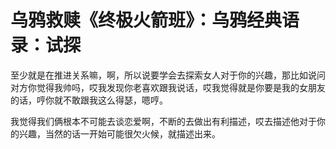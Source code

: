 # 乌鸦救赎《终极火箭班》：乌鸦经典语录：试探

至少就是在推进关系嘛，啊，所以说要学会去探索女人对于你的兴趣，那比如说问对方你觉得我帅吗，哎我发现你老喜欢跟我说话，哎我觉得就是你要是我的女朋友的话，哼你就不敢跟我这么得瑟，嗯哼。

我觉得我们俩根本不可能去谈恋爱啊，不断的去做出有利描述，哎去描述他对于你的兴趣，当然的话一开始可能很欠火候，就描述出来。

